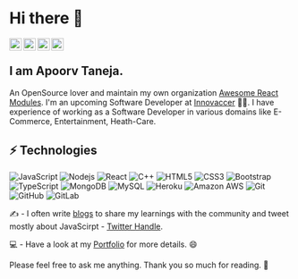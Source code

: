 # Hi there 👋


<a href="https://twitter.com/apoorv_taneja">
  <img align="left" alt="Apoorv Taneja | Twitter" width="22px" src="https://cdn.jsdelivr.net/npm/simple-icons@v3/icons/twitter.svg" />
</a>
<a href="https://www.linkedin.com/in/apoorvtaneja/">
  <img align="left" alt="Apoorv's LinkdeIN" width="22px" src="https://cdn.jsdelivr.net/npm/simple-icons@v3/icons/linkedin.svg" />
</a>
<a href="https://www.instagram.com/apoorvtaneja/">
  <img align="left" alt="Apoorv's Instagram" width="22px" src="https://cdn.jsdelivr.net/npm/simple-icons@v3/icons/instagram.svg" />
</a>
<a href="https://leetcode.com/plxity/">
  <img align="left" alt="Apoorv's Leetcode" width="22px" src="https://cdn.jsdelivr.net/npm/simple-icons@v3/icons/leetcode.svg" />
</a>

<br>

 ## I am Apoorv Taneja. 

An OpenSource lover and maintain my own organization [Awesome React Modules](https://github.com/Awesome-React-Modules). I'm an upcoming Software Developer at [Innovaccer](https://innovaccer.com/) :man_technologist:.
I have experience of working as a Software Developer in various domains like E-Commerce, Entertainment, Heath-Care.

## ⚡ Technologies

![JavaScript](https://img.shields.io/badge/-JavaScript-black?style=flat-square&logo=javascript)
![Nodejs](https://img.shields.io/badge/-Nodejs-black?style=flat-square&logo=Node.js)
![React](https://img.shields.io/badge/-React-black?style=flat-square&logo=react)
![C++](https://img.shields.io/badge/-C++-00599C?style=flat-square&logo=c)
![HTML5](https://img.shields.io/badge/-HTML5-E34F26?style=flat-square&logo=html5&logoColor=white)
![CSS3](https://img.shields.io/badge/-CSS3-1572B6?style=flat-square&logo=css3)
![Bootstrap](https://img.shields.io/badge/-Bootstrap-563D7C?style=flat-square&logo=bootstrap)
![TypeScript](https://img.shields.io/badge/-TypeScript-007ACC?style=flat-square&logo=typescript)
![MongoDB](https://img.shields.io/badge/-MongoDB-black?style=flat-square&logo=mongodb)
![MySQL](https://img.shields.io/badge/-MySQL-black?style=flat-square&logo=mysql)
![Heroku](https://img.shields.io/badge/-Heroku-430098?style=flat-square&logo=heroku)
![Amazon AWS](https://img.shields.io/badge/Amazon%20AWS-232F3E?style=flat-square&logo=amazon-aws)
![Git](https://img.shields.io/badge/-Git-black?style=flat-square&logo=git)
![GitHub](https://img.shields.io/badge/-GitHub-181717?style=flat-square&logo=github)
![GitLab](https://img.shields.io/badge/-GitLab-FCA121?style=flat-square&logo=gitlab)

:writing_hand: - I often write [blogs](http://plxity.hashnode.dev/) to share my learnings with the community and tweet mostly about JavaScirpt -  [Twitter Handle](https://twitter.com/apoorv_taneja). 

:computer: - Have a look at my [Portfolio](https://apoorvtaneja.netlify.com/) for more details. :smile: 

Please feel free to ask me anything. Thank you so much for reading. :blue_heart:
